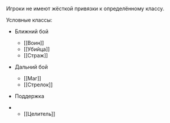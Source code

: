 Игроки не имеют жёсткой привязки к определённому классу. 

Условные классы:
- Ближний бой
	- [[Воин]]
	- [[Убийца]]
	- [[Страж]]
- Дальний бой
	- [[Маг]]
	- [[Стрелок]]

- Поддержка
- 	- [[Целитель]]